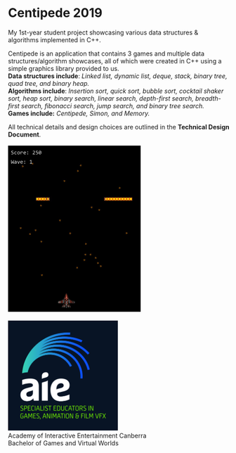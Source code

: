 # Centipede 2019
My 1st-year student project showcasing various data structures &amp; algorithms implemented in C++.

Centipede is an application that contains 3 games and multiple data structures/algorithm showcases, all of which were created in C++ using a simple graphics library provided to us.<br>
**Data structures include**: *Linked list, dynamic list, deque, stack, binary tree, quad tree, and binary heap.*<br>
**Algorithms include**: *Insertion sort, quick sort, bubble sort, cocktail shaker sort, heap sort, binary search, linear search, depth-first search, breadth-first search, fibonacci search, jump search, and binary tree search.*<br>
**Games include:** *Centipede, Simon, and Memory.*

All technical details and design choices are outlined in the **Technical Design Document**.<br><br>
<img src="ss.png" width=60%/>
<br><br>
<img src="aie_logo_clr.jpg" alt="Academy of Interactive Entertainment" width=250px height=250px/><br>
Academy of Interactive Entertainment Canberra<br>
Bachelor of Games and Virtual Worlds
